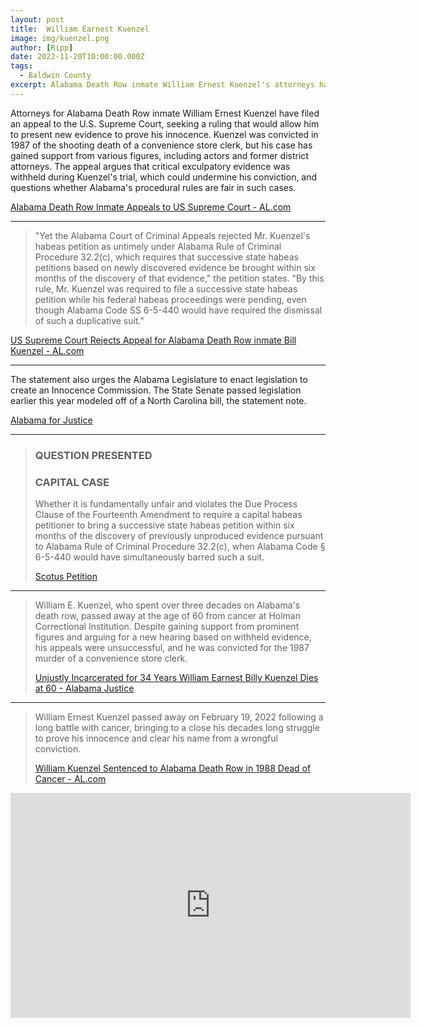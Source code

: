 ```yaml
---
layout: post
title:  William Earnest Kuenzel
image: img/kuenzel.png
author: [Ripp]
date: 2022-11-20T10:00:00.000Z
tags:
  - Baldwin County
excerpt: Alabama Death Row inmate William Ernest Kuenzel's attorneys have filed an appeal to the U.S. Supreme Court, seeking permission to present new evidence proving his innocence in the 1987 shooting death of a convenience store clerk. Despite gaining support from various figures, Kuenzel's appeals were unsuccessful, and he passed away from cancer after spending over three decades on death row.
---
```



Attorneys for Alabama Death Row inmate William Ernest Kuenzel have filed an appeal to the U.S. Supreme Court, seeking a ruling that would allow him to present new evidence to prove his innocence. Kuenzel was convicted in 1987 of the shooting death of a convenience store clerk, but his case has gained support from various figures, including actors and former district attorneys. The appeal argues that critical exculpatory evidence was withheld during Kuenzel's trial, which could undermine his conviction, and questions whether Alabama's procedural rules are fair in such cases.

[Alabama Death Row Inmate Appeals to US Supreme Court - AL.com](https://www.al.com/news/birmingham/2016/08/alabama_death_row_inmate_appea.html)

---

>"Yet the Alabama Court of Criminal Appeals rejected Mr. Kuenzel's habeas petition as untimely under Alabama Rule of Criminal Procedure 32.2(c), which requires that successive state habeas petitions based on newly discovered evidence be brought within six months of the discovery of that evidence," the petition states. "By this rule, Mr. Kuenzel was required to file a successive state habeas petition while his federal habeas proceedings were pending, even though Alabama Code SS 6-5-440 would have required the dismissal of such a duplicative suit."


[US Supreme Court Rejects Appeal for Alabama Death Row inmate Bill Kuenzel - AL.com](https://www.al.com/news/birmingham/2016/10/us_supreme_court_rejects_appea.html)


----

The statement also urges the Alabama Legislature to enact legislation to create an Innocence Commission. The State Senate passed legislation earlier this year modeled off of a North Carolina bill, the statement note.


[Alabama for Justice](https://alabamainjustice.com/)

----

>### QUESTION PRESENTED 
>### CAPITAL CASE 
>
>Whether it is fundamentally unfair and violates the Due Process Clause of the Fourteenth Amendment to require a capital habeas petitioner to bring a successive state habeas petition within six months of the discovery of previously unproduced evidence pursuant to Alabama Rule of Criminal Procedure 32.2(c), when Alabama Code § 6-5-440 would have simultaneously barred such a suit.
>
>[Scotus Petition](https://alabamainjustice.com/wp-content/uploads/2011/04/Scotus-Petition.pdf)

-----

>William E. Kuenzel, who spent over three decades on Alabama's death row, passed away at the age of 60 from cancer at Holman Correctional Institution. Despite gaining support from prominent figures and arguing for a new hearing based on withheld evidence, his appeals were unsuccessful, and he was convicted for the 1987 murder of a convenience store clerk.
>
>[Unjustly Incarcerated for 34 Years William Earnest Billy Kuenzel Dies at 60 - Alabama Justice](https://alabamainjustice.com/unjustly-incarcerated-for-34-years-william-ernest-billy-kuenzel-dies-at-60/)

-----

>William Ernest Kuenzel passed away on February 19, 2022 following a long battle with cancer, bringing to a close his decades long struggle to prove his innocence and clear his name from a wrongful conviction.
>
>[William Kuenzel Sentenced to Alabama Death Row in 1988 Dead of Cancer - AL.com](https://www.al.com/news/2022/02/william-kuenzel-sentenced-to-alabama-death-row-in-1988-dead-of-cancer.html)

<iframe title="vimeo-player" src="https://player.vimeo.com/video/36706065?h=5a29aa58fa" width="640" height="360" frameborder="0"    allowfullscreen></iframe>